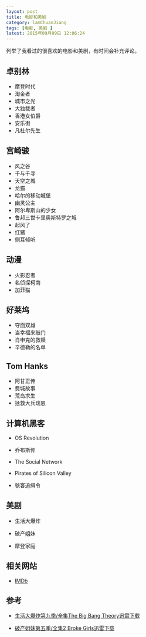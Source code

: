 ```yaml
---
layout: post
title: 电影和美剧
category: lamChuanJiang
tags: [电影, 美剧 ]
latest: 2015年09月09日 12:06:24
---
```


列举了我看过的很喜欢的电影和美剧，有时间会补充评论。

卓别林
-

+ 摩登时代
+ 淘金者
+ 城市之光
+ 大独裁者
+ 香港女伯爵
+ 安乐街
+ 凡杜尔先生

宫崎骏
-

+ 风之谷
+ 千与千寻
+ 天空之城
+ 龙猫
+ 哈尔的移动城堡
+ 幽灵公主
+ 阿尔卑斯山的少女
+ 鲁邦三世卡里奥斯特罗之城
+ 起风了
+ 红猪
+ 侧耳倾听

动漫
-

+ 火影忍者
+ 名侦探柯南
+ 加菲猫

好莱坞
-

+ 夺面双雄
+ 当幸福来敲门
+ 肖申克的救赎
+ 辛德勒的名单

Tom Hanks
-

+ 阿甘正传
+ 费城故事
+ 荒岛求生
+ 拯救大兵瑞恩

计算机黑客
-

+ OS Revolution

+ 乔布斯传

+ The Social Network

+ Pirates of Silicon Valley

+ 骇客追缉令

美剧
-

- 生活大爆炸

- 破产姐妹

- 摩登家庭

相关网站
-

- [IMDb](http://www.imdb.com/)

参考
-

- [生活大爆炸第九季/全集The Big Bang Theory迅雷下载](http://cn163.net/archives/17613/)

- [破产姐妹第五季/全集2 Broke Girls迅雷下载](http://cn163.net/archives/15473/)
